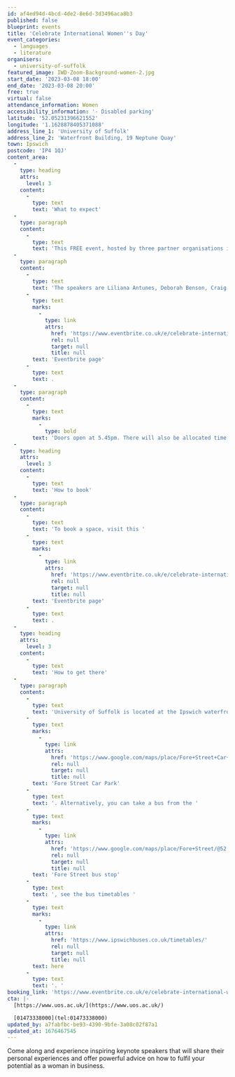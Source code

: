 ```yaml
---
id: af4ed94d-4bcd-4de2-8e6d-3d3496aca8b3
published: false
blueprint: events
title: 'Celebrate International Women''s Day'
event_categories:
  - languages
  - literature
organisers:
  - university-of-suffolk
featured_image: IWD-Zoom-Background-women-2.jpg
start_date: '2023-03-08 18:00'
end_date: '2023-03-08 20:00'
free: true
virtual: false
attendance_information: Women
accessibility_information: '- Disabled parking'
latitude: '52.05231396621552'
longitude: '1.1628878405371088'
address_line_1: 'University of Suffolk'
address_line_2: 'Waterfront Building, 19 Neptune Quay'
town: Ipswich
postcode: 'IP4 1QJ'
content_area:
  -
    type: heading
    attrs:
      level: 3
    content:
      -
        type: text
        text: 'What to expect'
  -
    type: paragraph
    content:
      -
        type: text
        text: 'This FREE event, hosted by three partner organisations in Suffolk, aims to raise the aspirations of women at all stages of life and careers. There will be five speakers who will share insightful advice on how women can succeed in the business world. '
  -
    type: paragraph
    content:
      -
        type: text
        text: 'The speakers are L﻿iliana Antunes, D﻿eborah Benson, C﻿raig Jones, J﻿enny Butler and E﻿lma Glasgow. To find out more about the speakers visit this '
      -
        type: text
        marks:
          -
            type: link
            attrs:
              href: 'https://www.eventbrite.co.uk/e/celebrate-international-womens-day-tickets-510476247197?aff=UOSwebpage'
              rel: null
              target: null
              title: null
        text: 'Eventbrite page'
      -
        type: text
        text: .
  -
    type: paragraph
    content:
      -
        type: text
        marks:
          -
            type: bold
        text: 'Doors open at 5.45pm. There will also be allocated time for celebratory refreshments and networking.'
  -
    type: heading
    attrs:
      level: 3
    content:
      -
        type: text
        text: 'How to book'
  -
    type: paragraph
    content:
      -
        type: text
        text: 'To book a space, visit this '
      -
        type: text
        marks:
          -
            type: link
            attrs:
              href: 'https://www.eventbrite.co.uk/e/celebrate-international-womens-day-tickets-510476247197?aff=UOSwebpage'
              rel: null
              target: null
              title: null
        text: 'Eventbrite page'
      -
        type: text
        text: .
  -
    type: heading
    attrs:
      level: 3
    content:
      -
        type: text
        text: 'How to get there'
  -
    type: paragraph
    content:
      -
        type: text
        text: 'University of Suffolk is located at the Ipswich waterfront. The closest parking is located five minutes away is the '
      -
        type: text
        marks:
          -
            type: link
            attrs:
              href: 'https://www.google.com/maps/place/Fore+Street+Car+Park/@52.0538757,1.1592267,17z/data=!4m10!3m9!1s0x0:0x450b0c20c585159a!5m4!1s2023-03-17!2i7!4m1!1i2!8m2!3d52.0539588!4d1.1609043'
              rel: null
              target: null
              title: null
        text: 'Fore Street Car Park'
      -
        type: text
        text: '. Alternatively, you can take a bus from the '
      -
        type: text
        marks:
          -
            type: link
            attrs:
              href: 'https://www.google.com/maps/place/Fore+Street/@52.0532156,1.1624122,17.31z/data=!4m5!3m4!1s0x47d99f80b12768d3:0x669889d8fae8303d!8m2!3d52.053398!4d1.162684'
              rel: null
              target: null
              title: null
        text: 'Fore Street bus stop'
      -
        type: text
        text: ', see the bus timetables '
      -
        type: text
        marks:
          -
            type: link
            attrs:
              href: 'https://www.ipswichbuses.co.uk/timetables/'
              rel: null
              target: null
              title: null
        text: here
      -
        type: text
        text: '. '
booking_link: 'https://www.eventbrite.co.uk/e/celebrate-international-womens-day-tickets-510476247197?aff=UOSwebpage'
cta: |-
  [https://www.uos.ac.uk/](https://www.uos.ac.uk/)

  [01473338000](tel:01473338000)
updated_by: a7fabfbc-be93-4390-9bfe-3a08c02f87a1
updated_at: 1676467545
---
```

Come along and experience inspiring keynote speakers that will share their personal experiences and offer powerful advice on how to fulfil your potential as a woman in business.